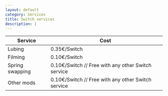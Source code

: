 ```yaml
---
layout: default
category: Services
title: Switch services
description: |
---
```


| Service | Cost | 
|------------|-------------|
| Lubing | 0.35€/Switch | 
| Filming | 0.10€/Switch | 
| Spring swapping | 0.10€/Switch // Free with any other Switch service | 
| Other mods | 0.10€/Switch // Free with any other Switch service | 


